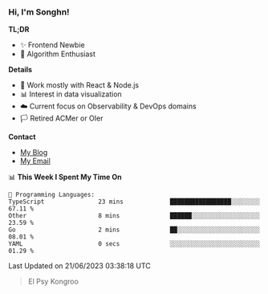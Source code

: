 ### Hi, I'm Songhn!

**TL;DR**

- ✨ Frontend Newbie
- 🎈 Algorithm Enthusiast

**Details**

- 🎯 Work mostly with React & Node.js
- 📊 Interest in data visualization
- ☁️ Current focus on Observability & DevOps domains
- 🏳️ Retired ACMer or OIer

**Contact**
- [My Blog](https://blog.songhn.com)
- [My Email](mailto:songhn233@gmail.com)

<!--START_SECTION:waka-->
📊 **This Week I Spent My Time On** 

```text
💬 Programming Languages: 
TypeScript               23 mins             █████████████████░░░░░░░░   67.11 % 
Other                    8 mins              ██████░░░░░░░░░░░░░░░░░░░   23.59 % 
Go                       2 mins              ██░░░░░░░░░░░░░░░░░░░░░░░   08.01 % 
YAML                     0 secs              ░░░░░░░░░░░░░░░░░░░░░░░░░   01.29 % 
```


 Last Updated on 21/06/2023 03:38:18 UTC
<!--END_SECTION:waka-->

> El Psy Kongroo
